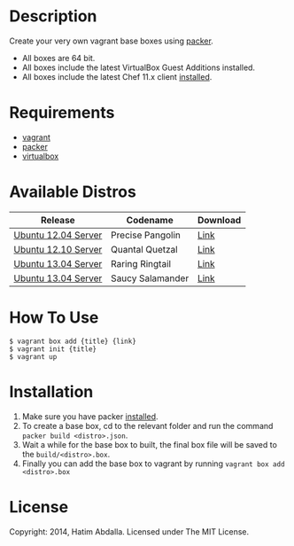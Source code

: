 Description
===========

Create your very own vagrant base boxes using [packer](http://www.packer.io).

* All boxes are 64 bit.
* All boxes include the latest VirtualBox Guest Additions installed.
* All boxes include the latest Chef 11.x client [installed](http://www.getchef.com/chef/install/).

Requirements
============

* [vagrant](http://vagrantup.com)
* [packer](http://packer.io)
* [virtualbox](https://www.virtualbox.org/)

Available Distros
=================

Release | Codename | Download
--- | --- | ---
[Ubuntu 12.04 Server](http://releases.ubuntu.com/12.04/) | Precise Pangolin | [Link](http://copy.com/WQTmzQY1UOHG/vagrant/precise64.box)
[Ubuntu 12.10 Server](http://releases.ubuntu.com/12.10/) | Quantal Quetzal | [Link](http://copy.com/WQTmzQY1UOHG/vagrant/quantal64.box)
[Ubuntu 13.04 Server](http://releases.ubuntu.com/13.04/) | Raring Ringtail | [Link](http://copy.com/WQTmzQY1UOHG/vagrant/raring64.box)
[Ubuntu 13.04 Server](http://releases.ubuntu.com/13.10/) | Saucy Salamander | [Link](http://copy.com/WQTmzQY1UOHG/vagrant/sausy64.box)

How To Use
=========== 

```
$ vagrant box add {title} {link}
$ vagrant init {title}
$ vagrant up
```

Installation
============

1. Make sure you have packer [installed](http://www.packer.io/intro/getting-started/setup.html).
2. To create a base box, cd to the relevant folder and run the command `packer build <distro>.json`.
3. Wait a while for the base box to built, the final box file will be saved to the `build/<distro>.box`.
4. Finally you can add the base box to vagrant by running `vagrant box add <distro>.box`

License
========

Copyright: 2014, Hatim Abdalla.
Licensed under The MIT License.
